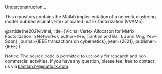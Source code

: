 Underconstruction...

This repository contains the Matlab implementation of a network clustering model, dubbed Vicinal vertex allocated matrix factorization (VVAMo).

@article{he2021vivinal, title={Vicinal Vertex Allocation for Matrix Factorization in Networks}, author={He, Tiantian and Bai, Lu and Ong, Yew-Soon}, journal={IEEE transactions on cybernetics}, year={2021}, publisher={IEEE} }

Notice: The source code is permitted to use only for research and non-commercial activities. If you have any question, please feel free to contact us via tiantian.he@outlook.com.
